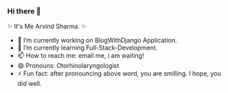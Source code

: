 ### Hi there 👋

 ✨ It's Me Arvind Sharma. ✨ 


- 🔭 I’m currently working on BlogWithDjango Application. 
- 🌱 I’m currently learning Full-Stack-Development.
- 📫 How to reach me: email me, i am waiting!
- 😄 Pronouns: Otorhinolaryngologist
- ⚡ Fun fact: after pronouncing above word, you are smilling. I hope, you did well.

